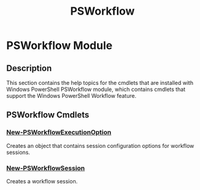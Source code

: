 ﻿---
ms.date:  06/09/2017
schema:  2.0.0
locale:  en-us
keywords:  powershell,cmdlet
Help Version:  3.4.0.2
Download Help Link:  http://go.microsoft.com/fwlink/?linkid=210603
Module Guid:  3b6cc51d-c096-4b38-b78d-0fed6277096a
title:  PSWorkflow
Module Name:  PSWorkflow
---
# PSWorkflow Module

## Description

This section contains the help topics for the cmdlets that are installed with Windows PowerShell
PSWorkflow module, which contains cmdlets that support the Windows PowerShell Workflow feature.

## PSWorkflow Cmdlets

### [New-PSWorkflowExecutionOption](New-PSWorkflowExecutionOption.md)
Creates an object that contains session configuration options for workflow sessions.

### [New-PSWorkflowSession](New-PSWorkflowSession.md)
Creates a workflow session.